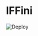 # IFFini

![Deploy](https://github.com/Pedroaaaa/IFFini/actions/workflows/main.yml/badge.svg?event=push)
